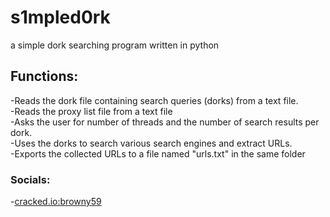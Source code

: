 # s1mpled0rk
a simple dork searching program written in python<br />
## Functions:<br />
-Reads the dork file containing search queries (dorks) from a text file.<br />
-Reads the proxy list file from a text file<br />
-Asks the user for number of threads and the number of search results per dork.<br />
-Uses the dorks to search various search engines and extract URLs.<br />
-Exports the collected URLs to a file named "urls.txt" in the same folder<br />
### Socials: <br />
-[cracked.io:browny59](https://cracked.io/browny59) 
